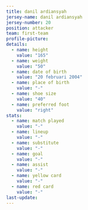 ```yaml
---
title: danil ardiansyah
jersey-name: danil ardiansyah
jersey-number: 20
position: attacker
team: first-team
profile-picture:
details:
  - name: height
    value: "165"
  - name: weight
    value: "50"
  - name: date of birth
    value: "20 februari 2004"
  - name: place of birth
    value: "-"
  - name: shoe size
    value: "40"
  - name: preferred foot
    value: "right"
stats:
  - name: match played
    value: "-"
  - name: lineup
    value: "-"
  - name: substitute
    value: "-"
  - name: goal
    value: "-"
  - name: assist
    value: "-"
  - name: yellow card
    value: "-"
  - name: red card
    value: "-"
last-update:
---
```

